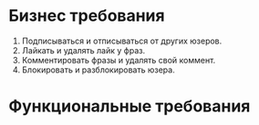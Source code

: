 # Бизнес требования
1. Подписываться и отписываться от других юзеров.
2. Лайкать и удалять лайк у фраз.
3. Комментировать фразы и удалять свой коммент.
4. Блокировать и разблокировать юзера.

# Функциональные требования
